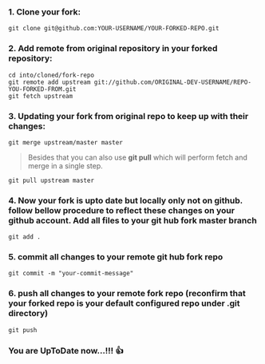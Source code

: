 ### 1. Clone your fork:

    git clone git@github.com:YOUR-USERNAME/YOUR-FORKED-REPO.git

### 2. Add remote from original repository in your forked repository: 

    cd into/cloned/fork-repo
    git remote add upstream git://github.com/ORIGINAL-DEV-USERNAME/REPO-YOU-FORKED-FROM.git
    git fetch upstream

### 3. Updating your fork from original repo to keep up with their changes:
    
    git merge upstream/master master

> Besides that you can also use **git pull** which will perform fetch and merge in a single step.

    git pull upstream master

### 4. Now your fork is upto date but locally only not on github. follow bellow procedure to reflect these changes on your github account. Add all files to your 	 git hub fork master branch

	git add .

### 5. commit all changes to your remote git hub fork repo

	git commit -m "your-commit-message"	

### 6. push all changes to your remote fork repo (reconfirm that your forked repo is your default configured repo under .git directory)

	git push 	

### You are UpToDate now...!!! :+1:
